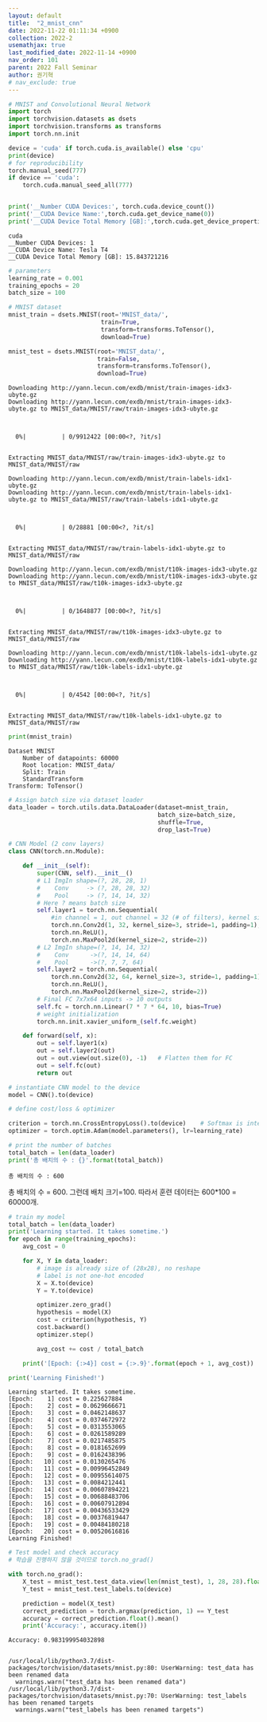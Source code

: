 ```yaml
---
layout: default
title:  "2_mnist_cnn"
date: 2022-11-22 01:11:34 +0900
collection: 2022-2
usemathjax: true
last_modified_date: 2022-11-14 +0900
nav_order: 101
parent: 2022 Fall Seminar
author: 권기혁
# nav_exclude: true
---
```

```python
# MNIST and Convolutional Neural Network
import torch
import torchvision.datasets as dsets
import torchvision.transforms as transforms
import torch.nn.init
```


```python
device = 'cuda' if torch.cuda.is_available() else 'cpu'
print(device)
# for reproducibility
torch.manual_seed(777)
if device == 'cuda':
    torch.cuda.manual_seed_all(777)


print('__Number CUDA Devices:', torch.cuda.device_count())
print('__CUDA Device Name:',torch.cuda.get_device_name(0))
print('__CUDA Device Total Memory [GB]:',torch.cuda.get_device_properties(0).total_memory/1e9)
```

    cuda
    __Number CUDA Devices: 1
    __CUDA Device Name: Tesla T4
    __CUDA Device Total Memory [GB]: 15.843721216
    


```python
# parameters
learning_rate = 0.001
training_epochs = 20
batch_size = 100
```


```python
# MNIST dataset
mnist_train = dsets.MNIST(root='MNIST_data/',
                          train=True,
                          transform=transforms.ToTensor(),
                          download=True)

mnist_test = dsets.MNIST(root='MNIST_data/',
                         train=False,
                         transform=transforms.ToTensor(),
                         download=True)
```

    Downloading http://yann.lecun.com/exdb/mnist/train-images-idx3-ubyte.gz
    Downloading http://yann.lecun.com/exdb/mnist/train-images-idx3-ubyte.gz to MNIST_data/MNIST/raw/train-images-idx3-ubyte.gz
    


      0%|          | 0/9912422 [00:00<?, ?it/s]


    Extracting MNIST_data/MNIST/raw/train-images-idx3-ubyte.gz to MNIST_data/MNIST/raw
    
    Downloading http://yann.lecun.com/exdb/mnist/train-labels-idx1-ubyte.gz
    Downloading http://yann.lecun.com/exdb/mnist/train-labels-idx1-ubyte.gz to MNIST_data/MNIST/raw/train-labels-idx1-ubyte.gz
    


      0%|          | 0/28881 [00:00<?, ?it/s]


    Extracting MNIST_data/MNIST/raw/train-labels-idx1-ubyte.gz to MNIST_data/MNIST/raw
    
    Downloading http://yann.lecun.com/exdb/mnist/t10k-images-idx3-ubyte.gz
    Downloading http://yann.lecun.com/exdb/mnist/t10k-images-idx3-ubyte.gz to MNIST_data/MNIST/raw/t10k-images-idx3-ubyte.gz
    


      0%|          | 0/1648877 [00:00<?, ?it/s]


    Extracting MNIST_data/MNIST/raw/t10k-images-idx3-ubyte.gz to MNIST_data/MNIST/raw
    
    Downloading http://yann.lecun.com/exdb/mnist/t10k-labels-idx1-ubyte.gz
    Downloading http://yann.lecun.com/exdb/mnist/t10k-labels-idx1-ubyte.gz to MNIST_data/MNIST/raw/t10k-labels-idx1-ubyte.gz
    


      0%|          | 0/4542 [00:00<?, ?it/s]


    Extracting MNIST_data/MNIST/raw/t10k-labels-idx1-ubyte.gz to MNIST_data/MNIST/raw
    
    


```python
print(mnist_train)
```

    Dataset MNIST
        Number of datapoints: 60000
        Root location: MNIST_data/
        Split: Train
        StandardTransform
    Transform: ToTensor()
    


```python
# Assign batch size via dataset loader
data_loader = torch.utils.data.DataLoader(dataset=mnist_train,
                                          batch_size=batch_size,
                                          shuffle=True,
                                          drop_last=True)
```


```python
# CNN Model (2 conv layers)
class CNN(torch.nn.Module):

    def __init__(self):
        super(CNN, self).__init__()
        # L1 ImgIn shape=(?, 28, 28, 1)
        #    Conv     -> (?, 28, 28, 32)
        #    Pool     -> (?, 14, 14, 32)
        # Here ? means batch size
        self.layer1 = torch.nn.Sequential(
            #in channel = 1, out channel = 32 (# of filters), kernel size, stride, padding
            torch.nn.Conv2d(1, 32, kernel_size=3, stride=1, padding=1),
            torch.nn.ReLU(),
            torch.nn.MaxPool2d(kernel_size=2, stride=2))
        # L2 ImgIn shape=(?, 14, 14, 32)
        #    Conv      ->(?, 14, 14, 64)
        #    Pool      ->(?, 7, 7, 64)
        self.layer2 = torch.nn.Sequential(
            torch.nn.Conv2d(32, 64, kernel_size=3, stride=1, padding=1),
            torch.nn.ReLU(),
            torch.nn.MaxPool2d(kernel_size=2, stride=2))
        # Final FC 7x7x64 inputs -> 10 outputs
        self.fc = torch.nn.Linear(7 * 7 * 64, 10, bias=True)
        # weight initialization
        torch.nn.init.xavier_uniform_(self.fc.weight)

    def forward(self, x):
        out = self.layer1(x)
        out = self.layer2(out)
        out = out.view(out.size(0), -1)   # Flatten them for FC
        out = self.fc(out)
        return out
```


```python
# instantiate CNN model to the device
model = CNN().to(device)
```


```python
# define cost/loss & optimizer

criterion = torch.nn.CrossEntropyLoss().to(device)    # Softmax is internally computed.
optimizer = torch.optim.Adam(model.parameters(), lr=learning_rate)
```


```python
# print the number of batches
total_batch = len(data_loader)
print('총 배치의 수 : {}'.format(total_batch))
```

    총 배치의 수 : 600
    

총 배치의 수 = 600. 그런데 배치 크기=100. 따라서 훈련 데이터는 600*100 = 60000개. 


```python
# train my model
total_batch = len(data_loader)
print('Learning started. It takes sometime.')
for epoch in range(training_epochs):
    avg_cost = 0

    for X, Y in data_loader:
        # image is already size of (28x28), no reshape
        # label is not one-hot encoded
        X = X.to(device)
        Y = Y.to(device)

        optimizer.zero_grad()
        hypothesis = model(X)
        cost = criterion(hypothesis, Y)
        cost.backward()
        optimizer.step()

        avg_cost += cost / total_batch

    print('[Epoch: {:>4}] cost = {:>.9}'.format(epoch + 1, avg_cost))

print('Learning Finished!')
```

    Learning started. It takes sometime.
    [Epoch:    1] cost = 0.225627884
    [Epoch:    2] cost = 0.0629666671
    [Epoch:    3] cost = 0.0462148637
    [Epoch:    4] cost = 0.0374672972
    [Epoch:    5] cost = 0.0313553065
    [Epoch:    6] cost = 0.0261589289
    [Epoch:    7] cost = 0.0217485875
    [Epoch:    8] cost = 0.0181652699
    [Epoch:    9] cost = 0.0162438396
    [Epoch:   10] cost = 0.0130265476
    [Epoch:   11] cost = 0.00996452849
    [Epoch:   12] cost = 0.00955614075
    [Epoch:   13] cost = 0.0084212441
    [Epoch:   14] cost = 0.00607894221
    [Epoch:   15] cost = 0.00688483706
    [Epoch:   16] cost = 0.00607912894
    [Epoch:   17] cost = 0.00436533429
    [Epoch:   18] cost = 0.00376819447
    [Epoch:   19] cost = 0.00484180218
    [Epoch:   20] cost = 0.00520616816
    Learning Finished!
    


```python
# Test model and check accuracy
# 학습을 진행하지 않을 것이므로 torch.no_grad()

with torch.no_grad():
    X_test = mnist_test.test_data.view(len(mnist_test), 1, 28, 28).float().to(device)
    Y_test = mnist_test.test_labels.to(device)

    prediction = model(X_test)
    correct_prediction = torch.argmax(prediction, 1) == Y_test
    accuracy = correct_prediction.float().mean()
    print('Accuracy:', accuracy.item())
```

    Accuracy: 0.983199954032898
    

    /usr/local/lib/python3.7/dist-packages/torchvision/datasets/mnist.py:80: UserWarning: test_data has been renamed data
      warnings.warn("test_data has been renamed data")
    /usr/local/lib/python3.7/dist-packages/torchvision/datasets/mnist.py:70: UserWarning: test_labels has been renamed targets
      warnings.warn("test_labels has been renamed targets")
    


```python

```
